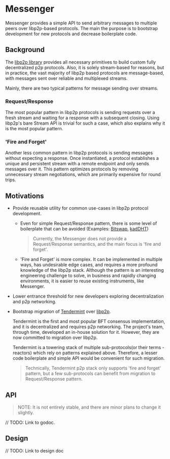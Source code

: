 # Messenger
Messenger provides a simple API to send arbitrary messages to multiple peers over libp2p-based protocols. The main
the purpose is to bootstrap development for new protocols and decrease boilerplate code.

## Background
The [libp2p library](https://github.com/libp2p/go-libp2p) provides all necessary primitives to build custom fully 
decentralized p2p protocols. Also, it is solely stream-based for reasons, but in practice, the vast majority of libp2p
based protocols are message-based, with messages sent over reliable and multiplexed streams.

Mainly, there are two typical patterns for message sending over streams.

### Request/Response
The most popular pattern in libp2p protocols is sending requests over a fresh stream and waiting for a response with a 
subsequent closing. Using libp2p's bare Stream API is trivial for such a case, which also explains why it is the most 
popular pattern.

### 'Fire and Forget'
Another less common pattern in libp2p protocols is sending messages without expecting a response. Once instantiated, a
protocol establishes a unique and persistent stream with a remote endpoint and only sends messages over it. This pattern
optimizes protocols by removing unnecessary stream negotiations, which are primarily expensive for round trips.

## Motivations
* Provide reusable utility for common use-cases in libp2p protocol development.
  * Even for simple Request/Response pattern, there is some level of boilerplate that can be avoided
    (Examples: [Bitswap](https://github.com/ipfs/go-bitswap/blob/master/network/ipfs_impl.go#L96),
    [kadDHT](https://github.com/libp2p/go-libp2p-kad-dht/blob/master/crawler/crawler.go#L56))
    > Currently, the Messenger does not provide a Request/Response semantics, and the main focus is 'fire and forget'.
  * 'Fire and Forget' is more complex. It can be implemented in multiple ways, has undesirable edge cases, and requires 
    a more profound knowledge of the libp2p stack. Although the pattern is an interesting engineering challenge to solve,
    in business and rapidly changing environments, it is easier to reuse existing instruments, like Messenger.
* Lower entrance threshold for new developers exploring decentralization and p2p networking.
* Bootstrap migration of [Tendermint](https://github.com/tendermint/tendermint) over [libp2p](https://github.com/libp2p/go-libp2p).
  
  Tendermint is the first and most popular BFT consensus implementation, and it is decentralized and requires p2p 
  networking. The project's team, through time, developed an in-house solution for it. However, they are now committed 
  to migration over libp2p.

  Tendermint is a towering stack of multiple sub-protocols(or their terms - reactors) which rely on patterns explained 
  above. Therefore, a lesser code boilerplate and simple API would be convenient for such migration.
  > Technically, Tendermint p2p stack only supports 'fire and forget' pattern, but a few sub-protocols can benefit from
  > migration to Request/Response pattern.
  
## API
> NOTE: It is not entirely stable, and there are minor plans to change it slightly.

// TODO: Link to godoc.

## Design

// TODO: Link to design doc

